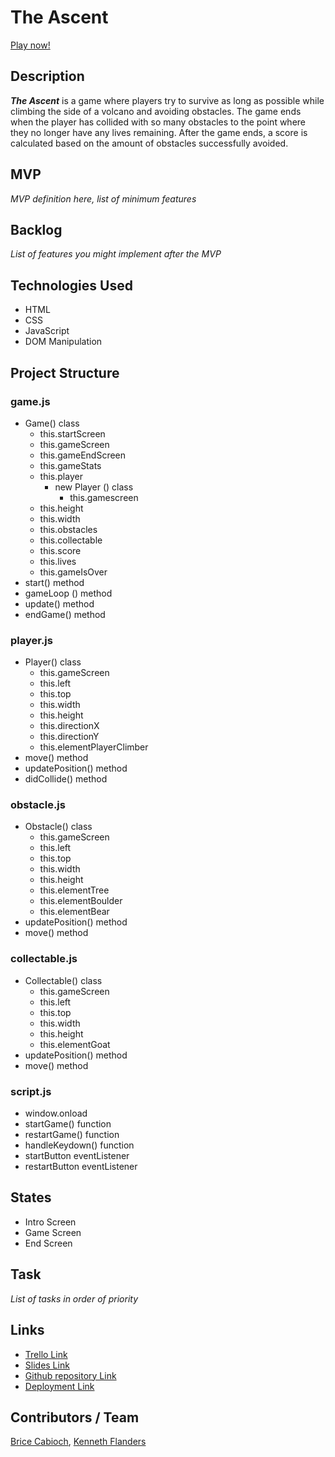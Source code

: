 # The Ascent

[Play now!](https://theflanders2.github.io/proj1-the-ascent/)

## Description
***The Ascent*** is a game where players try to survive as long as possible while climbing the side of a volcano and avoiding obstacles. The game ends when the player has collided with so many obstacles to the point where they no longer have any lives remaining. After the game ends, a score is calculated based on the amount of obstacles successfully avoided.


## MVP
_MVP definition here, list of minimum features_


## Backlog
_List of features you might implement after the MVP_


## Technologies Used
- HTML
- CSS
- JavaScript
- DOM Manipulation

## Project Structure

### game.js
- Game() class
  - this.startScreen
  - this.gameScreen
  - this.gameEndScreen
  - this.gameStats
  - this.player
    - new Player () class
      - this.gamescreen
  - this.height
  - this.width
  - this.obstacles
  - this.collectable
  - this.score
  - this.lives
  - this.gameIsOver
- start() method
- gameLoop () method
- update() method
- endGame() method

### player.js
- Player() class
  - this.gameScreen
  - this.left
  - this.top
  - this.width
  - this.height
  - this.directionX
  - this.directionY
  - this.elementPlayerClimber
- move() method
- updatePosition() method
- didCollide() method

### obstacle.js
- Obstacle() class
  - this.gameScreen
  - this.left
  - this.top
  - this.width
  - this.height
  - this.elementTree
  - this.elementBoulder
  - this.elementBear
- updatePosition() method
- move() method

### collectable.js
- Collectable() class
  - this.gameScreen
  - this.left
  - this.top
  - this.width
  - this.height
  - this.elementGoat
- updatePosition() method
- move() method

### script.js
- window.onload
- startGame() function
- restartGame() function
- handleKeydown() function
- startButton eventListener
- restartButton eventListener


## States
- Intro Screen
- Game Screen
- End Screen


## Task
_List of tasks in order of priority_


## Links

- [Trello Link](https://trello.com/b/mrn2ZLo1)
- [Slides Link](http://slides.com)
- [Github repository Link](https://github.com/theflanders2/proj1-the-ascent)
- [Deployment Link](https://theflanders2.github.io/proj1-the-ascent/)

## Contributors / Team
[Brice Cabioch](https://github.com/Bricebrice), [Kenneth Flanders](https://github.com/theflanders2)